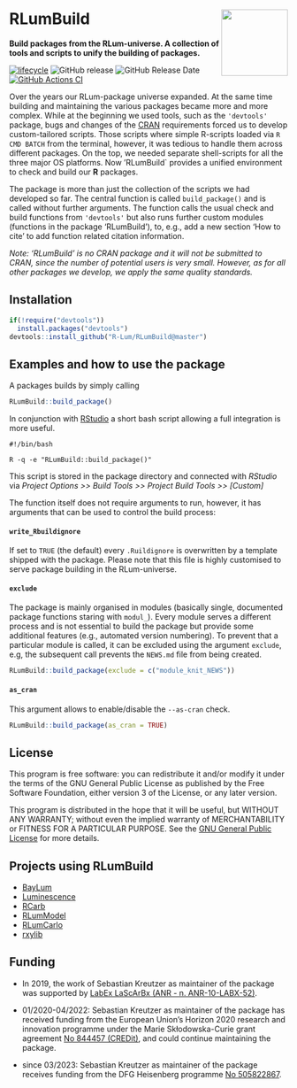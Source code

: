 




<!-- README.md was auto-generated by README.Rmd. Please DO NOT edit by hand!-->

# RLumBuild <img width=120px src="man/figures/RLumBuild-logo.svg" align="right" />

**Build packages from the RLum-universe. A collection of tools and
scripts to unify the building of packages.**

[![lifecycle](https://img.shields.io/badge/lifecycle-maturing-blue.svg)](https://lifecycle.r-lib.org/articles/stages.html#maturing)
![GitHub
release](https://img.shields.io/github/release/R-Lum/RLumBuild.svg)
![GitHub Release
Date](https://img.shields.io/github/release-date/R-Lum/RLumBuild.svg)
[![GitHub Actions
CI](https://github.com/R-Lum/RLumBuild/actions/workflows/GitHub_Actions_CI.yaml/badge.svg?branch=master)](https://github.com/R-Lum/RLumBuild/actions/workflows/GitHub_Actions_CI.yaml)

Over the years our RLum-package universe expanded. At the same time
building and maintaining the various packages became more and more
complex. While at the beginning we used tools, such as the `'devtools'`
package, bugs and changes of the [CRAN](https://www.r-project.org/)
requirements forced us to develop custom-tailored scripts. Those scripts
where simple R-scripts loaded via `R CMD BATCH` from the terminal,
however, it was tedious to handle them across different packages. On the
top, we needed separate shell-scripts for all the three major OS
platforms. Now ’RLumBuild\` provides a unified environment to check and
build our **R** packages.

The package is more than just the collection of the scripts we had
developed so far. The central function is called `build_package()` and
is called without further arguments. The function calls the usual check
and build functions from `'devtools'` but also runs further custom
modules (functions in the package ‘RLumBuild’), to, e.g., add a new
section ‘How to cite’ to add function related citation information.

*Note: ‘RLumBuild’ is no CRAN package and it will not be submitted to
CRAN, since the number of potential users is very small. However, as for
all other packages we develop, we apply the same quality standards.*

## Installation

``` r
if(!require("devtools"))
  install.packages("devtools")
devtools::install_github("R-Lum/RLumBuild@master")
```

## Examples and how to use the package

A packages builds by simply calling

``` r
RLumBuild::build_package()
```

In conjunction with
[RStudio](https://posit.co/download/rstudio-desktop/) a short bash
script allowing a full integration is more useful.

    #!/bin/bash

    R -q -e "RLumBuild::build_package()"

This script is stored in the package directory and connected with
*RStudio* via *Project Options \>\> Build Tools \>\> Project Build Tools
\>\> \[Custom\]*

The function itself does not require arguments to run, however, it has
arguments that can be used to control the build process:

#### `write_Rbuildignore`

If set to `TRUE` (the default) every `.Ruildignore` is overwritten by a
template shipped with the package. Please note that this file is highly
customised to serve package building in the RLum-universe.

#### `exclude`

The package is mainly organised in modules (basically single, documented
package functions staring with `modul_`). Every module serves a
different process and is not essential to build the package but provide
some additional features (e.g., automated version numbering). To prevent
that a particular module is called, it can be excluded using the
argument `exclude`, e.g, the subsequent call prevents the `NEWS.md` file
from being created.

``` r
RLumBuild::build_package(exclude = c("module_knit_NEWS"))
```

#### `as_cran`

This argument allows to enable/disable the `--as-cran` check.

``` r
RLumBuild::build_package(as_cran = TRUE)
```

## License

This program is free software: you can redistribute it and/or modify it
under the terms of the GNU General Public License as published by the
Free Software Foundation, either version 3 of the License, or any later
version.

This program is distributed in the hope that it will be useful, but
WITHOUT ANY WARRANTY; without even the implied warranty of
MERCHANTABILITY or FITNESS FOR A PARTICULAR PURPOSE. See the [GNU
General Public
License](https://github.com/R-Lum/RLumBuild/blob/master/LICENSE) for
more details.

## Projects using RLumBuild

- [BayLum](https://github.com/crp2a/BayLum)
- [Luminescence](https://github.com/R-Lum/Luminescence)
- [RCarb](https://github.com/R-Lum/RCarb)
- [RLumModel](https://github.com/R-Lum/RLumModel)
- [RLumCarlo](https://github.com/R-Lum/RLumCarlo)
- [rxylib](https://github.com/R-Lum/rxylib)

## <span class="glyphicon glyphicon-euro"></span> Funding

- In 2019, the work of Sebastian Kreutzer as maintainer of the package
  was supported by [LabEx LaScArBx (ANR -
  n. ANR-10-LABX-52)](https://anr.fr/ProjetIA-10-LABX-0052).

- 01/2020-04/2022: Sebastian Kreutzer as maintainer of the package has
  received funding from the European Union’s Horizon 2020 research and
  innovation programme under the Marie Skłodowska-Curie grant agreement
  [No 844457 (CREDit)](https://cordis.europa.eu/project/id/844457), and
  could continue maintaining the package.

- since 03/2023: Sebastian Kreutzer as maintainer of the package
  receives funding from the DFG Heisenberg programme [No
  505822867](https://gepris.dfg.de/gepris/projekt/505822867).
